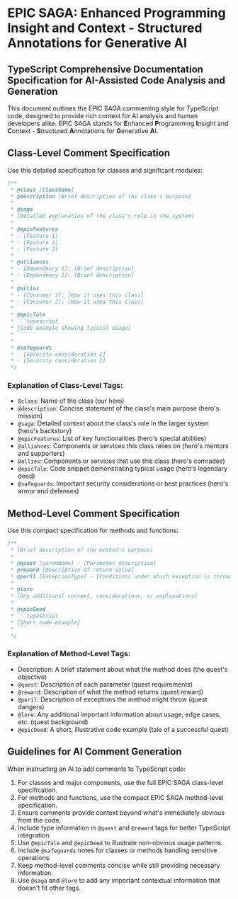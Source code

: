 # EPIC SAGA: Enhanced Programming Insight and Context - Structured Annotations for Generative AI

## TypeScript Comprehensive Documentation Specification for AI-Assisted Code Analysis and Generation

This document outlines the EPIC SAGA commenting style for TypeScript code, designed to provide rich context for AI analysis and human developers alike. EPIC SAGA stands for **E**nhanced **P**rogramming **I**nsight and **C**ontext - **S**tructured **A**nnotations for **G**enerative **A**I.

## Class-Level Comment Specification

Use this detailed specification for classes and significant modules:

```typescript
/**
 * @class [ClassName]
 * @description [Brief description of the class's purpose]
 * 
 * @saga
 * [Detailed explanation of the class's role in the system]
 * 
 * @epicFeatures
 * - [Feature 1]
 * - [Feature 2]
 * - [Feature 3]
 * 
 * @alliances
 * - [Dependency 1]: [Brief description]
 * - [Dependency 2]: [Brief description]
 * 
 * @allies
 * - [Consumer 1]: [How it uses this class]
 * - [Consumer 2]: [How it uses this class]
 * 
 * @epicTale
 * ```typescript
 * [Code example showing typical usage]
 * ```
 * 
 * @safeguards
 * - [Security consideration 1]
 * - [Security consideration 2]
 */
```

### Explanation of Class-Level Tags:

- `@class`: Name of the class (our hero)
- `@description`: Concise statement of the class's main purpose (hero's mission)
- `@saga`: Detailed context about the class's role in the larger system (hero's backstory)
- `@epicFeatures`: List of key functionalities (hero's special abilities)
- `@alliances`: Components or services this class relies on (hero's mentors and supporters)
- `@allies`: Components or services that use this class (hero's comrades)
- `@epicTale`: Code snippet demonstrating typical usage (hero's legendary deed)
- `@safeguards`: Important security considerations or best practices (hero's armor and defenses)

## Method-Level Comment Specification

Use this compact specification for methods and functions:

```typescript
/**
 * [Brief description of the method's purpose]
 * 
 * @quest [paramName] - [Parameter description]
 * @reward [Description of return value]
 * @peril [ExceptionType] - [Conditions under which exception is thrown]
 * 
 * @lore
 * [Any additional context, considerations, or explanations]
 * 
 * @epicDeed
 * ```typescript
 * [Short code example]
 * ```
 */
```

### Explanation of Method-Level Tags:

- Description: A brief statement about what the method does (the quest's objective)
- `@quest`: Description of each parameter (quest requirements)
- `@reward`: Description of what the method returns (quest reward)
- `@peril`: Description of exceptions the method might throw (quest dangers)
- `@lore`: Any additional important information about usage, edge cases, etc. (quest background)
- `@epicDeed`: A short, illustrative code example (tale of a successful quest)

## Guidelines for AI Comment Generation

When instructing an AI to add comments to TypeScript code:

1. For classes and major components, use the full EPIC SAGA class-level specification.
2. For methods and functions, use the compact EPIC SAGA method-level specification.
3. Ensure comments provide context beyond what's immediately obvious from the code.
4. Include type information in `@quest` and `@reward` tags for better TypeScript integration.
5. Use `@epicTale` and `@epicDeed` to illustrate non-obvious usage patterns.
6. Include `@safeguards` notes for classes or methods handling sensitive operations.
7. Keep method-level comments concise while still providing necessary information.
8. Use `@saga` and `@lore` to add any important contextual information that doesn't fit other tags.
